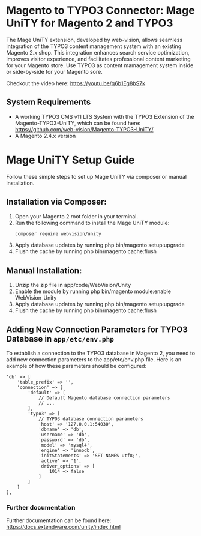 # Magento to TYPO3 Connector: Mage UniTY for Magento 2 and TYPO3
The Mage UniTY extension, developed by web-vision, allows seamless integration of the TYPO3 content management system with an existing Magento 2.x shop.
This integration enhances search service optimization, improves visitor experience, and facilitates professional content marketing for your Magento store.
Use TYPO3 as content mamagement system inside or side-by-side for your Magento sore. 

Checkout the video here: https://youtu.be/q6b1Eg8bS7k

## System Requirements
- A working TYPO3 CMS v11 LTS System with the TYPO3 Extension of the Magento-TYPO3-UniTY, which can be found here: https://github.com/web-vision/Magento-TYPO3-UniTY/
- A Magento 2.4.x version 

# Mage UniTY Setup Guide
Follow these simple steps to set up Mage UniTY via composer or manual installation.

## Installation via Composer:
1. Open your Magento 2 root folder in your terminal.
2. Run the following command to install the Mage UniTY module:
   ```bash
   composer require webvision/unity
3. Apply database updates by running php bin/magento setup:upgrade
4. Flush the cache by running php bin/magento cache:flush

## Manual Installation:
1. Unzip the zip file in app/code/WebVision/Unity
2. Enable the module by running php bin/magento module:enable WebVision_Unity
3. Apply database updates by running php bin/magento setup:upgrade
4. Flush the cache by running php bin/magento cache:flush

## Adding New Connection Parameters for TYPO3 Database in `app/etc/env.php`
To establish a connection to the TYPO3 database in Magento 2, you need to add new connection parameters to the app/etc/env.php file. Here is an example of how these parameters should be configured:
```
'db' => [
    'table_prefix' => '',
    'connection' => [
        'default' => [
            // Default Magento database connection parameters
            // ...
        ],
        'typo3' => [
            // TYPO3 database connection parameters
            'host' => '127.0.0.1:54030',
            'dbname' => 'db',
            'username' => 'db',
            'password' => 'db',
            'model' => 'mysql4',
            'engine' => 'innodb',
            'initStatements' => 'SET NAMES utf8;',
            'active' => '1',
            'driver_options' => [
                1014 => false
            ]
        ]
    ]
],
```
### Further documentation
Further documentation can be found here: https://docs.extendware.com/unity/index.html